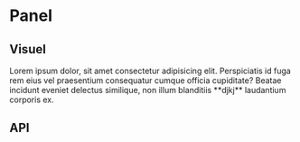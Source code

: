 # Panel

<wc-doc-header selector="wc-panel"></wc-doc-header>

## Visuel

<wc-panel wc-type="bug" wc-expandable="true" wc-title="My Title" wc-debug="false">
  <xml>
    <content>
      Lorem ipsum dolor, sit amet consectetur adipisicing elit. Perspiciatis id fuga
      rem eius vel praesentium consequatur cumque officia cupiditate? Beatae incidunt
      eveniet delectus similique, non illum blanditiis **djkj** laudantium corporis ex.
    </content>
  </xml>
</wc-panel>

## API

<wc-doc-props selector="wc-panel"></wc-doc-props>
